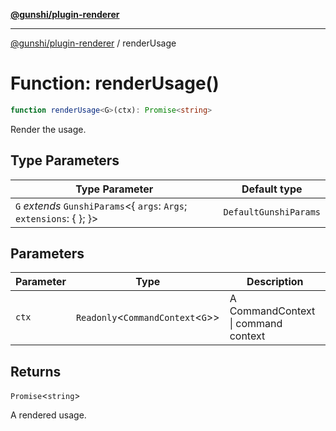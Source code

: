 [**@gunshi/plugin-renderer**](../index.md)

---

[@gunshi/plugin-renderer](../index.md) / renderUsage

# Function: renderUsage()

```ts
function renderUsage<G>(ctx): Promise<string>
```

Render the usage.

## Type Parameters

| Type Parameter                                                             | Default type          |
| -------------------------------------------------------------------------- | --------------------- |
| `G` _extends_ `GunshiParams`\<\{ `args`: `Args`; `extensions`: \{ \}; \}\> | `DefaultGunshiParams` |

## Parameters

| Parameter | Type                                  | Description                         |
| --------- | ------------------------------------- | ----------------------------------- |
| `ctx`     | `Readonly`\<`CommandContext`\<`G`\>\> | A CommandContext \| command context |

## Returns

`Promise`\<`string`\>

A rendered usage.

